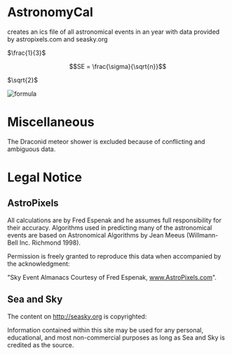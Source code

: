 # AstronomyCal
creates an ics file of all astronomical events in an year with data provided by astropixels.com and seasky.org


$\frac{1}{3}$

```math
SE = \frac{\sigma}{\sqrt{n}}
```

$`\sqrt{2}`$

![formula](https://render.githubusercontent.com/render/math?math=e^{i\pi}=-1)

# Miscellaneous
The Draconid meteor shower is excluded because of conflicting and ambiguous data.

# Legal Notice

## AstroPixels
All calculations are by Fred Espenak and he assumes full responsibility for their accuracy. Algorithms used in predicting many of the astronomical events are based on Astronomical Algorithms by Jean Meeus (Willmann-Bell Inc. Richmond 1998).

Permission is freely granted to reproduce this data when accompanied by the acknowledgment:

"Sky Event Almanacs Courtesy of Fred Espenak, www.AstroPixels.com".

## Sea and Sky
The content on http://seasky.org is copyrighted:

Information contained within this site may be used for any personal, educational, and most non-commercial purposes as long as Sea and Sky is credited as the source.
